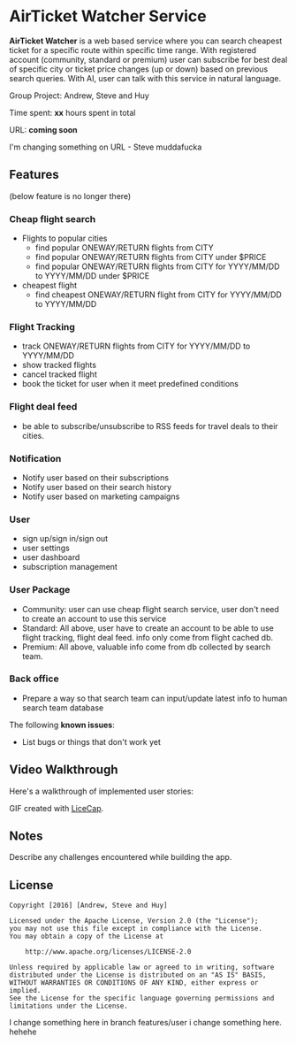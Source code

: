 # AirTicket Watcher Service

**AirTicket Watcher** is a web based service where you can search cheapest ticket for a specific route within specific time range. With registered account (community, standard or premium) user can subscribe for best deal of specific city or ticket price changes (up or down) based on previous search queries. With AI, user can talk with this service in natural language.

Group Project: Andrew, Steve and Huy

Time spent: **xx** hours spent in total

URL: **coming soon**

I'm changing something on URL - Steve muddafucka

## Features

(below feature is no longer there) 
### Cheap flight search
* Flights to popular cities
    * find popular ONEWAY/RETURN flights from CITY
    * find popular ONEWAY/RETURN flights from CITY under $PRICE
    * find popular ONEWAY/RETURN flights from CITY for YYYY/MM/DD to YYYY/MM/DD under $PRICE
* cheapest flight
    * find cheapest ONEWAY/RETURN flight from CITY for YYYY/MM/DD to YYYY/MM/DD

### Flight Tracking
* track ONEWAY/RETURN flights from CITY for YYYY/MM/DD to YYYY/MM/DD
* show tracked flights
* cancel tracked flight
* book the ticket for user when it meet predefined conditions

### Flight deal feed
* be able to subscribe/unsubscribe to RSS feeds for travel deals to their cities.

### Notification
* Notify user based on their subscriptions
* Notify user based on their search history
* Notify user based on marketing campaigns 

### User
* sign up/sign in/sign out
* user settings
* user dashboard
* subscription management

### User Package
* Community: user can use cheap flight search service, user don't need to create an account to use this service
* Standard: All above, user have to create an account to be able to use flight tracking, flight deal feed. info only come from flight cached db.
* Premium: All above, valuable info come from db collected by search team.

### Back office
* Prepare a way so that search team can input/update latest info to human search team database

The following **known issues**:

* List bugs or things that don't work yet

## Video Walkthrough

Here's a walkthrough of implemented user stories:

<!--![Video Walkthrough](walkthrough.gif)-->

GIF created with [LiceCap](http://www.cockos.com/licecap/).

## Notes

Describe any challenges encountered while building the app.

## License

    Copyright [2016] [Andrew, Steve and Huy]

    Licensed under the Apache License, Version 2.0 (the "License");
    you may not use this file except in compliance with the License.
    You may obtain a copy of the License at

        http://www.apache.org/licenses/LICENSE-2.0

    Unless required by applicable law or agreed to in writing, software
    distributed under the License is distributed on an "AS IS" BASIS,
    WITHOUT WARRANTIES OR CONDITIONS OF ANY KIND, either express or implied.
    See the License for the specific language governing permissions and
    limitations under the License.

I change something here in branch features/user
i change something here. hehehe